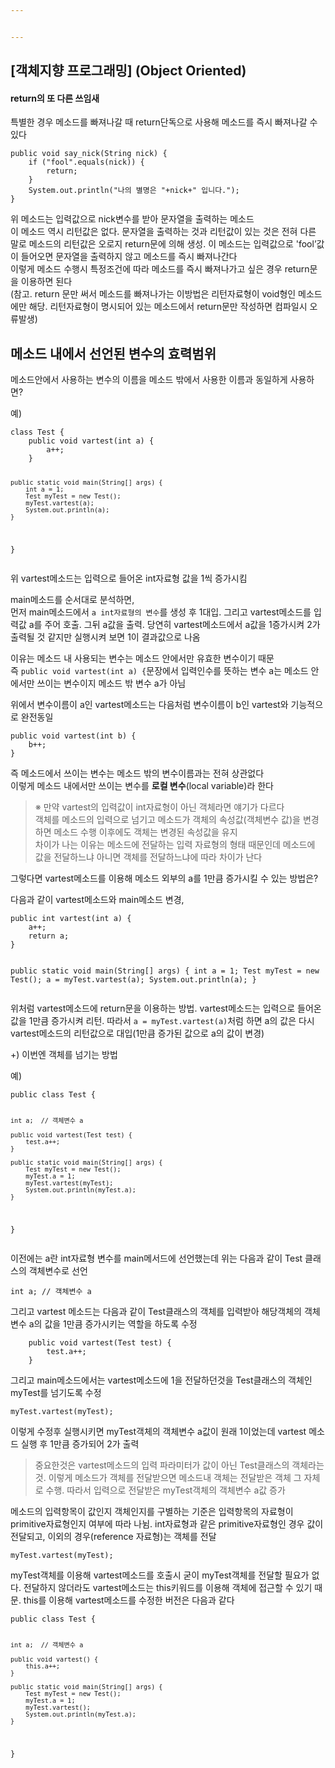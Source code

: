```yaml
---


---
```


<h2 id="객체지향-프로그래밍-object-oriented">[객체지향 프로그래밍] (Object Oriented)</h2>
<h4 id="return의-또-다른-쓰임새">return의 또 다른 쓰임새</h4>
<p>특별한 경우 메소드를 빠져나갈 때 return단독으로 사용해 메소드를 즉시 빠져나갈 수 있다</p>
<pre><code>public void say_nick(String nick) {
    if ("fool".equals(nick)) {
        return;
    }
    System.out.println("나의 별명은 "+nick+" 입니다.");
}
</code></pre>
<p>위 메소드는 입력값으로 nick변수를 받아 문자열을 출력하는 메소드<br>
이 메소드 역시 리턴값은 없다. 문자열을 출력하는 것과 리턴값이 있는 것은 전혀 다른 말로 메소드의 리턴값은 오로지 return문에 의해 생성. 이 메소드는 입력값으로 'fool’값이 들어오면 문자열을 출력하지 않고 메소드를 즉시 빠져나간다<br>
이렇게 메소드 수행시 특정조건에 따라 메소드를 즉시 빠져나가고 싶은 경우 return문을 이용하면 된다<br>
(참고. return 문만 써서 메소드를 빠져나가는 이방법은 리턴자료형이 void형인 메소드에만 해당. 리턴자료형이 명시되어 있는 메소드에서 return문만 작성하면 컴파일시 오류발생)</p>
<h2 id="메소드-내에서-선언된-변수의-효력범위">메소드 내에서 선언된 변수의 효력범위</h2>
<p>메소드안에서 사용하는 변수의 이름을 메소드 밖에서 사용한 이름과 동일하게 사용하면?</p>
<p>예)</p>
<pre><code>class Test {
    public void vartest(int a) {
        a++;
    }

    public static void main(String[] args) {
        int a = 1;
        Test myTest = new Test();
        myTest.vartest(a);
        System.out.println(a);
    }
}
</code></pre>
<p>위 vartest메소드는 입력으로 들어온 int자료형 값을 1씩 증가시킴</p>
<p>main메소드를 순서대로 분석하면,<br>
먼저 main메소드에서 <code>a int자료형의 변수</code>를 생성 후 1대입. 그리고 vartest메소드를 입력값 a를 주어 호출. 그뒤 a값을 출력. 당연히 vartest메소드에서 a값을 1증가시켜 2가 출력될 것 같지만 실행시켜 보면 1이 결과값으로 나옴</p>
<p>이유는 메소드 내 사용되는 변수는 메소드 안에서만 유효한 변수이기 때문<br>
즉  <code>public void vartest(int a) {</code>문장에서 입력인수를 뜻하는 변수 a는 메소드 안에서만 쓰이는 변수이지 메소드 밖 변수 a가 아님</p>
<p>위에서 변수이름이 a인 vartest메소드는 다음처럼 변수이름이 b인 vartest와 기능적으로 완전동일</p>
<pre><code>public void vartest(int b) {
    b++;
}
</code></pre>
<p>즉 메소드에서 쓰이는 변수는 메소드 밖의 변수이름과는 전혀 상관없다<br>
이렇게 메소드 내에서만 쓰이는 변수를  <strong>로컬 변수</strong>(local variable)라 한다</p>
<blockquote>
<p>※ 만약 vartest의 입력값이 int자료형이 아닌 객체라면 얘기가 다르다<br>
객체를 메소드의 입력으로 넘기고 메소드가 객체의 속성값(객체변수 값)을 변경하면 메소드 수행 이후에도 객체는 변경된 속성값을 유지<br>
차이가 나는 이유는 메소드에 전달하는 입력 자료형의 형태 때문인데 메소드에 값을 전달하느냐 아니면 객체를 전달하느냐에 따라 차이가 난다</p>
</blockquote>
<p>그렇다면 vartest메소드를 이용해 메소드 외부의 a를 1만큼 증가시킬 수 있는 방법은?</p>
<p>다음과 같이 vartest메소드와 main메소드 변경,</p>
<pre><code>public int vartest(int a) {
    a++;
    return a;
}

public static void main(String[] args) {
    int a = 1;
    Test myTest = new Test();
    a = myTest.vartest(a);
    System.out.println(a);
}
</code></pre>
<p>위처럼 vartest메소드에 return문을 이용하는 방법. vartest메소드는 입력으로 들어온 값을 1만큼 증가시켜 리턴. 따라서 <code>a = myTest.vartest(a)</code>처럼 하면 a의 값은 다시 vartest메소드의 리턴값으로 대입(1만큼 증가된 값으로 a의 값이 변경)</p>
<p>+) 이번엔 객체를 넘기는 방법</p>
<p>예)</p>
<pre><code>public class Test {

    int a;  // 객체변수 a

    public void vartest(Test test) {
        test.a++;
    }

    public static void main(String[] args) {
        Test myTest = new Test();
        myTest.a = 1;
        myTest.vartest(myTest);
        System.out.println(myTest.a);
    }
}
</code></pre>
<p>이전에는 a란 int자료형 변수를 main메서드에 선언했는데 위는 다음과 같이 Test 클래스의 객체변수로 선언</p>
<pre><code>int a; // 객체변수 a
</code></pre>
<p>그리고 vartest 메소드는 다음과 같이 Test클래스의 객체를 입력받아 해당객체의 객체변수 a의 값을 1만큼 증가시키는 역할을 하도록 수정</p>
<pre><code>    public void vartest(Test test) {
        test.a++;
    }
</code></pre>
<p>그리고 main메소드에서는 vartest메소드에 1을 전달하던것을 Test클래스의 객체인 myTest를 넘기도록 수정</p>
<pre><code>myTest.vartest(myTest);
</code></pre>
<p>이렇게 수정후 실행시키면 myTest객체의 객체변수 a값이 원래 1이었는데 vartest 메소드 실행 후 1만큼 증가되어 2가 출력</p>
<blockquote>
<p>중요한것은 vartest메소드의 입력 파라미터가 값이 아닌 Test클래스의 객체라는것. 이렇게 메소드가 객체를 전달받으면 메소드내 객체는 전달받은 객체 그 자체로 수행. 따라서 입력으로 전달받은 myTest객체의 객체변수 a값 증가</p>
</blockquote>
<p>메소드의 입력항목이 값인지 객체인지를 구별하는 기준은 입력항목의 자료형이 primitive자료형인지 여부에 따라 나뉨. int자료형과 같은 primitive자료형인 경우 값이 전달되고, 이외의 경우(reference 자료형)는 객체를 전달</p>
<pre><code>myTest.vartest(myTest);
</code></pre>
<p>myTest객체를 이용해 vartest메소드를 호출시 굳이 myTest객체를 전달할 필요가 없다. 전달하지 않더라도 vartest메소드는 this키워드를 이용해 객체에 접근할 수 있기 때문. this를 이용해 vartest메소드를 수정한 버전은 다음과 같다</p>
<pre><code>public class Test {

    int a;  // 객체변수 a

    public void vartest() {
        this.a++;
    }

    public static void main(String[] args) {
        Test myTest = new Test();
        myTest.a = 1;
        myTest.vartest();
        System.out.println(myTest.a);
    }
}
</code></pre>

